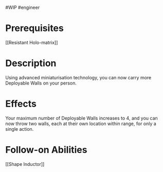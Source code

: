 #WIP #engineer 

# Prerequisites

[[Resistant Holo-matrix]]

# Description

Using advanced miniaturisation technology, you can now carry more Deployable Walls on your person.

# Effects

Your maximum number of Deployable Walls increases to 4, and you can now throw two walls, each at their own location within range, for only a single action.

# Follow-on Abilities

[[Shape Inductor]]